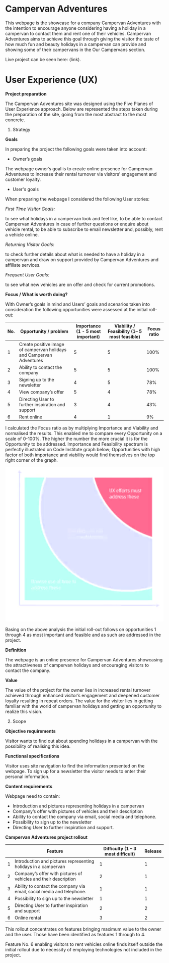 # Campervan Adventures

This webpage is the showcase for a company Campervan Adventures with the intention to encourage anyone considering having a holiday in a campervan to contact them and rent one of their vehicles. Campervan Adventures aims to achieve this goal through giving the visitor the taste of how much fun and beauty holidays in a campervan can provide and showing some of their campervans in the Our Campervans section.

Live project can be seen here: (link).

# User Experience (UX)

**Project preparation**

The Campervan Adventures site was designed using the Five Planes of User Experience approach. Below are represented the steps taken during the preparation of the site, going from the most abstract to the most concrete.

1. Strategy

**Goals**

In preparing the project the following goals were taken into account:

* Owner’s goals

The webpage owner’s goal is to create online presence for Campervan Adventures to increase their rental turnover via visitors’ engagement and customer loyalty. 

* User's goals

When preparing the webpage I considered the following User stories:

*First Time Visitor Goals:*

to see what holidays in a campervan look and feel like, to be able to contact Campervan Adventures in case of further questions or enquire about vehicle rental, to be able to subscribe to email newsletter and, possibly, rent a vehicle online.

*Returning Visitor Goals:*

to check further details about what is needed to have a holiday in a campervan and draw on support provided by Campervan Adventures and affiliate services.

*Frequent User Goals:*

to see what new vehicles are on offer and check for current promotions.

**Focus / What is worth doing?**

With Owner’s goals in mind and Users’ goals and scenarios taken into consideration the following opportunities were assessed at the initial roll-out:

| No. | Opportunity / problem                                                | Importance<br>(1 - 5 most important) | Viability / Feasibility (1– 5 most feasible) | Focus ratio |
| --- | -------------------------------------------------------------------- | ------------------------------------ | -------------------------------------------- | ----------- |
| 1   | Create positive image of campervan holidays and Campervan Adventures | 5                                    | 5                                            | 100%        |
| 2   | Ability to contact the company                                       | 5                                    | 5                                            | 100%        |
| 3   | Signing up to the newsletter                                         | 4                                    | 5                                            | 78%         |
| 4   | View company’s offer                                                 | 5                                    | 4                                            | 78%         |
| 5   | Directing User to further inspiration and support                    | 3                                    | 4                                            | 43%         |
| 6   | Rent online                                                          | 4                                    | 1                                            | 9%          |

I calculated the Focus ratio as by multiplying Importance and Viability and normalised the results. This enabled me to compare every Opportunity on a scale of 0-100%. The higher the number the more crucial it is for the Opportunity to be addressed. Importance and Feasibility spectrum is perfectly illustrated on Code Institute graph below; Opportunities with high factor of both importance and viability would find themselves on the top right corner of the graph. 

![Code Institute Feasibility graph](assets/images/feasibility-graph.png)

Basing on the above analysis the initial roll-out follows on opportunities 1 through 4 as most important and feasible and as such are addressed in the project. 

**Definition**

The webpage is an online presence for Campervan Adventures showcasing the attractiveness of campervan holidays and encouraging visitors to contact the company.

**Value**

The value of the project for the owner lies in increased rental turnover achieved through enhanced visitor’s engagement and deepened customer loyalty resulting in repeat orders.
The value for the visitor lies in getting familiar with the world of campervan holidays and getting an opportunity to realize this vision. 

2. Scope

**Objective requirements**

Visitor wants to find out about spending holidays in a campervan with the possibility of realising this idea.

**Functional specifications**

Visitor uses site navigation to find the information presented on the webpage. To sign up for a newsletter the visitor needs to enter their personal information. 

**Content requirements**

Webpage need to contain:
* Introduction and pictures representing holidays in a campervan
* Company’s offer with pictures of vehicles and their description
* Ability to contact the company via email, social media and telephone.
* Possibility to sign up to the newsletter
* Directing User to further inspiration and support.

**Campervan Adventures project rollout**

|   | **Feature**                                                           | **Difficulty (1 – 3 most difficult)** | **Release** |
| - | --------------------------------------------------------------------- | ------------------------------------- | ----------- |
| 1 | Introduction and pictures representing holidays in a campervan        | 1                                     | 1           |
| 2 | Company’s offer with pictures of vehicles and their description       | 2                                     | 1           |
| 3 | Ability to contact the company via email, social media and telephone. | 1                                     | 1           |
| 4 | Possibility to sign up to the newsletter                              | 1                                     | 1           |
| 5 | Directing User to further inspiration and support                     | 2                                     | 2           |
| 6 | Online rental                                                         | 3                                     | 2           |

This rollout concentrates on features bringing maximum value to the owner and the user. Those have been identified as features 1 through to 4.

Feature No. 6 enabling visitors to rent vehicles online finds itself outside the initial rollout due to necessity of employing technologies not included in the project. 
